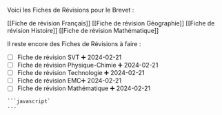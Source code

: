 Voici les Fiches de Révisions pour le Brevet :

[[Fiche de révision Français]]
[[Fiche de révision Géographie]]
[[Fiche de révision Histoire]]
[[Fiche de révision Mathématique]]

Il reste encore des Fiches de Révisions à faire :

- [ ] Fiche de révision SVT ➕ 2024-02-21
- [ ] Fiche de révision Physique-Chimie ➕ 2024-02-21 
- [ ] Fiche de révision Technologie  ➕ 2024-02-21 
- [ ] Fiche de révision EMC➕ 2024-02-21 
- [ ] Fiche de révision Mathématique  ➕ 2024-02-21 
```
```javascript`
---